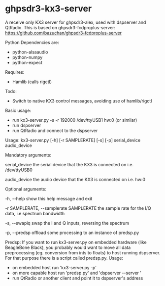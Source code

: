 ghpsdr3-kx3-server
=========================

A receive only KX3 server for ghpsdr3-alex, used with dspserver and QtRadio. 
This is based on ghpsdr3-fcdproplus-server: 
    https://github.com/bazuchan/ghpsdr3-fcdproplus-server

Python Dependencies are:
 - python-alsaaudio
 - python-numpy
 - python-expect
 
Requires:
 - Hamlib (calls rigctl)

Todo:
 - Switch to native KX3 control messages, avoiding use of hamlib/rigctl

Basic usage:
 - run kx3-server.py -s -r 192000 /dev/ttyUSB1 hw:0  (or similar)
 - run dspserver
 - run QtRadio and connect to the dspserver

Usage: kx3-server.py [-h] [-r SAMPLERATE] [-s] [-p] serial_device audio_device

Mandatory arguments:

  serial_device         the serial device that the KX3 is connected on i.e. /dev/ttyUSB0
                        
  audio_device          the audio device that the KX3 is connected on i.e. hw:0

Optional arguments:

  -h, --help            show this help message and exit
  
  -r SAMPLERATE, --samplerate SAMPLERATE
                        the sample rate for the I/Q data, i.e spectrum
                        bandwidth
                        
  -s, --swapiq          swap the I and Q inputs, reversing the spectrum
  
  -p, --predsp          offload some processing to an instance of predsp.py

Predsp:
If you want to run kx3-server.py on embedded hardware (like BeagleBone Black),
you probably would want to move all data preprocessing (eg. conversion from ints to floats)
to host running dspserver. For that purpose there is a script called predsp.py. Usage:
 - on embedded host run 'kx3-server.py -p'
 - on more capable host run 'predsp.py' and 'dspserver --server <embedded host ip>'
 - run QtRadio or another client and point it to dspserver's address


